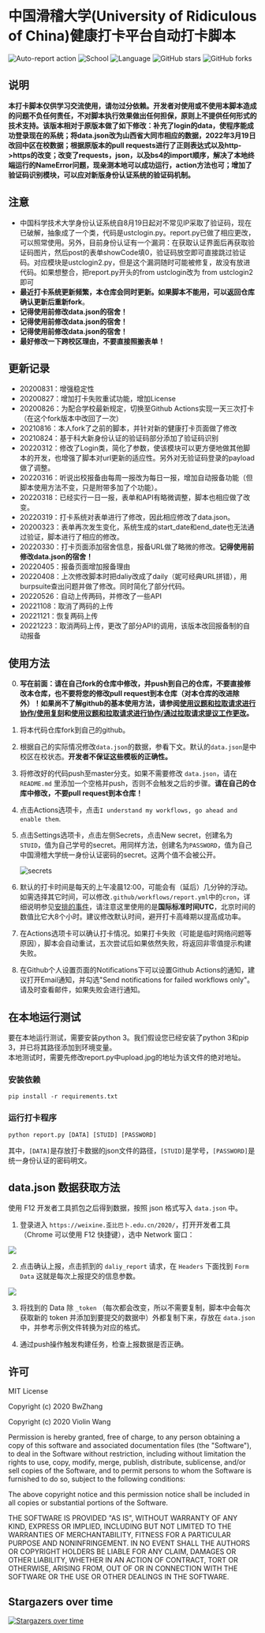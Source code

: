 # 中国滑稽大学(University of Ridiculous of China)健康打卡平台自动打卡脚本

![Auto-report action](https://github.com/Kobe972/USTC-ncov-AutoReport/workflows/Auto-report%20action/badge.svg?branch=main)
![School](https://img.shields.io/badge/School-URC-blue.svg)
![Language](https://img.shields.io/badge/language-Python3-yellow.svg)
![GitHub stars](https://img.shields.io/github/stars/Kobe972/USTC-ncov-AutoReport)
![GitHub forks](https://img.shields.io/github/forks/Kobe972/USTC-ncov-AutoReport)

## 说明 

**本打卡脚本仅供学习交流使用，请勿过分依赖。开发者对使用或不使用本脚本造成的问题不负任何责任，不对脚本执行效果做出任何担保，原则上不提供任何形式的技术支持。该版本相对于原版本做了如下修改：补充了login的data，使程序能成功登录现在的系统；将data.json改为山西省大同市相应的数据，2022年3月19日改回中区在校数据；根据原版本的pull requests进行了正则表达式以及http->https的改变；改变了requests，json，以及bs4的import顺序，解决了本地终端运行的NameError问题，现亲测本地可以成功运行，action方法也可；增加了验证码识别模块，可以应对新版身份认证系统的验证码机制。**

## 注意
* 中国科学技术大学身份认证系统自8月19日起对不常见IP采取了验证码，现在已破解，抽象成了一个类，代码是ustclogin.py。report.py已做了相应更改，可以照常使用。另外，目前身份认证有一个漏洞：在获取认证界面后再获取验证码图片，然后post的表单showCode填0，验证码放空即可直接跳过验证码。对应模块是ustclogin2.py，但是这个漏洞随时可能被修复，故没有放进代码。如果想整合，把report.py开头的from ustclogin改为 from ustclogin2即可
* **最近打卡系统更新频繁，本仓库会同时更新。如果脚本不能用，可以返回仓库确认更新后重新fork**。
* **记得使用前修改data.json的宿舍！**
* **记得使用前修改data.json的宿舍！**
* **记得使用前修改data.json的宿舍！**
* **最好修改一下跨校区理由，不要直接照搬表单！**

## 更新记录

- 20200831：增强稳定性
- 20200827：增加打卡失败重试功能，增加License
- 20200826：为配合学校最新规定，切换至Github Actions实现一天三次打卡（在这个fork版本中改回了一次）
- 20210816：本人fork了之前的脚本，并针对新的健康打卡页面做了修改
- 20210824：基于科大新身份认证的验证码部分添加了验证码识别
- 20220312：修改了Login类，简化了参数，使该模块可以更方便地做其他脚本的开发，也增强了脚本对url更新的适应性。另外对无验证码登录的payload做了调整。
- 20220316：听说出校报备由每周一报改为每日一报，增加自动报备功能（但脚本使用方法不变，只是附带多加了个功能）。
- 20220318：已经实行一日一报，表单和API有略微调整，脚本也相应做了改变。
- 20220319：打卡系统对表单进行了修改，因此相应修改了data.json。
- 20200323：表单再次发生变化，系统生成的start_date和end_date也无法通过验证，脚本进行了相应的修改。
- 20220330：打卡页面添加宿舍信息，报备URL做了略微的修改。**记得使用前修改data.json的宿舍！**
- 20220405：报备页面增加报备理由
- 20220408：上次修改脚本时把daliy改成了daily（妮可经典URL拼错），用burpsuite查出问题并做了修改。同时简化了部分代码。
- 20220526：自动上传两码，并修改了一些API
- 20221108：取消了两码的上传
- 20221121：恢复两码上传
- 20221223：取消两码上传，更改了部分API的调用，该版本改回报备制的自动报备

## 使用方法

0. **写在前面：请在自己fork的仓库中修改，并push到自己的仓库，不要直接修改本仓库，也不要将您的修改pull request到本仓库（对本仓库的改进除外）！如果尚不了解github的基本使用方法，请参阅[使用议题和拉取请求进行协作/使用复刻](https://docs.github.com/cn/github/collaborating-with-issues-and-pull-requests/working-with-forks)和[使用议题和拉取请求进行协作/通过拉取请求提议工作更改](https://docs.github.com/cn/github/collaborating-with-issues-and-pull-requests/proposing-changes-to-your-work-with-pull-requests)。**

1. 将本代码仓库fork到自己的github。

2. 根据自己的实际情况修改`data.json`的数据，参看下文。默认的`data.json`是中校区在校状态。**开发者不保证这些模板的正确性。**

3. 将修改好的代码push至master分支。如果不需要修改 `data.json`，请在 `README.md` 里添加一个空格并push，否则不会触发之后的步骤。**请在自己的仓库中修改，不要pull request到本仓库！**

4. 点击Actions选项卡，点击`I understand my workflows, go ahead and enable them`.

5. 点击Settings选项卡，点击左侧Secrets，点击New secret，创建名为`STUID`，值为自己学号的secret。用同样方法，创建名为`PASSWORD`，值为自己中国滑稽大学统一身份认证密码的secret。这两个值不会被公开。

   ![secrets](imgs/image-20200826215037042.png)

6. 默认的打卡时间是每天的上午凌晨12:00，可能会有（延后）几分钟的浮动。如需选择其它时间，可以修改`.github/workflows/report.yml`中的`cron`，详细说明参见[安排的事件](https://docs.github.com/cn/actions/reference/events-that-trigger-workflows#scheduled-events)，请注意这里使用的是**国际标准时间UTC**，北京时间的数值比它大8个小时。建议修改默认时间，避开打卡高峰期以提高成功率。

7. 在Actions选项卡可以确认打卡情况。如果打卡失败（可能是临时网络问题等原因），脚本会自动重试，五次尝试后如果依然失败，将返回非零值提示构建失败。

8. 在Github个人设置页面的Notifications下可以设置Github Actions的通知，建议打开Email通知，并勾选"Send notifications for failed workflows only"。请及时查看邮件，如果失败会进行通知。

## 在本地运行测试

要在本地运行测试，需要安装python 3。我们假设您已经安装了python 3和pip 3，并已将其路径添加到环境变量。  
本地测试时，需要先修改report.py中upload.jpg的地址为该文件的绝对地址。

### 安装依赖

```shell
pip install -r requirements.txt
```

### 运行打卡程序

```shell
python report.py [DATA] [STUID] [PASSWORD]
```
其中，`[DATA]`是存放打卡数据的json文件的路径，`[STUID]`是学号，`[PASSWORD]`是统一身份认证的密码明文。

## data.json 数据获取方法

使用 F12 开发者工具抓包之后得到数据，按照 json 格式写入 `data.json` 中。

1. 登录进入 `https://weixine.歪比巴卜.edu.cn/2020/`，打开开发者工具（Chrome 可以使用 F12 快捷键），选中 Network 窗口：

![](./imgs/1.png)

2. 点击确认上报，点击抓到的 `daliy_report` 请求，在 `Headers` 下面找到 `Form Data` 这就是每次上报提交的信息参数。

![](./imgs/2.png)

3. 将找到的 Data 除 `_token` （每次都会改变，所以不需要复制，脚本中会每次获取新的 token 并添加到要提交的数据中）外都复制下来，存放在 `data.json` 中，并参考示例文件转换为对应的格式。

4. 通过push操作触发构建任务，检查上报数据是否正确。

## 许可

MIT License

Copyright (c) 2020 BwZhang

Copyright (c) 2020 Violin Wang

Permission is hereby granted, free of charge, to any person obtaining a copy
of this software and associated documentation files (the "Software"), to deal
in the Software without restriction, including without limitation the rights
to use, copy, modify, merge, publish, distribute, sublicense, and/or sell
copies of the Software, and to permit persons to whom the Software is
furnished to do so, subject to the following conditions:

The above copyright notice and this permission notice shall be included in all
copies or substantial portions of the Software.

THE SOFTWARE IS PROVIDED "AS IS", WITHOUT WARRANTY OF ANY KIND, EXPRESS OR
IMPLIED, INCLUDING BUT NOT LIMITED TO THE WARRANTIES OF MERCHANTABILITY,
FITNESS FOR A PARTICULAR PURPOSE AND NONINFRINGEMENT. IN NO EVENT SHALL THE
AUTHORS OR COPYRIGHT HOLDERS BE LIABLE FOR ANY CLAIM, DAMAGES OR OTHER
LIABILITY, WHETHER IN AN ACTION OF CONTRACT, TORT OR OTHERWISE, ARISING FROM,
OUT OF OR IN CONNECTION WITH THE SOFTWARE OR THE USE OR OTHER DEALINGS IN THE
SOFTWARE.


## Stargazers over time
[![Stargazers over time](https://starchart.cc/Kobe972/USTC-ncov-AutoReport.svg)](https://starchart.cc/Kobe972/USTC-ncov-AutoReport)
